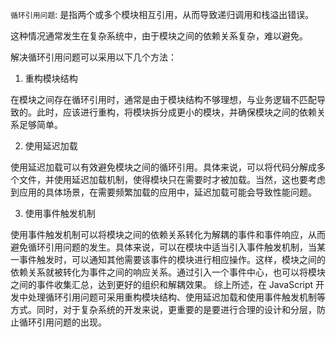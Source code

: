 `循环引用问题`: 是指两个或多个模块相互引用，从而导致递归调用和栈溢出错误。

这种情况通常发生在复杂系统中，由于模块之间的依赖关系复杂，难以避免。

解决循环引用问题可以采用以下几个方法：

1. 重构模块结构

在模块之间存在循环引用时，通常是由于模块结构不够理想，与业务逻辑不匹配导致的。此时，应该进行重构，将模块拆分成更小的模块，并确保模块之间的依赖关系足够简单。

2. 使用延迟加载

使用延迟加载可以有效避免模块之间的循环引用。具体来说，可以将代码分解成多个文件，并使用延迟加载机制，使得模块只在需要时才被加载。当然，这也要考虑到应用的具体场景，在需要频繁加载的应用中，延迟加载可能会导致性能问题。

3. 使用事件触发机制

使用事件触发机制可以将模块之间的依赖关系转化为解耦的事件和事件响应，从而避免循环引用问题的发生。具体来说，可以在模块中适当引入事件触发机制，当某一事件触发时，可以通知其他需要该事件的模块进行相应操作。这样，模块之间的依赖关系就被转化为事件之间的响应关系。通过引入一个事件中心，也可以将模块之间的事件收集汇总，达到更好的组织和解耦效果。
综上所述，在 JavaScript 开发中处理循环引用问题可采用重构模块结构、使用延迟加载和使用事件触发机制等方式。同时，对于复杂系统的开发来说，更重要的是要进行合理的设计和分层，防止循环引用问题的出现。